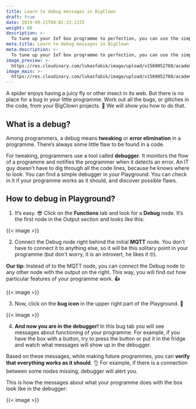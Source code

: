```yaml
---
title: Learn to debug messages in BigClown
draft: true
date: 2019-09-21T08:02:23.137Z
weight: 60
description: >-
  To tune up your IoT box programme to perfection, you can use the simple debugger that will get the kinks out. We will give you advice on how to set it up and get it started.
meta.title: Learn to debug messages in BigClown
meta.description: >-
  To tune up your IoT box programme to perfection, you can use the simple debugger that will get the kinks out. We will give you advice on how to set it up and get it started.
image_preview: >-
  https://res.cloudinary.com/lukasfabik/image/upload/v1569052768/academy/learn-to-debug-mesagges-in-bigclown/image1.png
image_main: >-
  https://res.cloudinary.com/lukasfabik/image/upload/v1569052768/academy/learn-to-debug-mesagges-in-bigclown/image2.png
---
```


A spider enjoys having a juicy fly or other insect in its web. But there is no place for a bug in your little programme. Work out all the bugs, or glitches in the code, from your BigClown projects. 🐞 We will show you how to do that.

## What is a debug?

Among programmers, a debug means **tweaking** or **error elimination** in a programme. There’s always some little flaw to be found in a code.

For tweaking, programmers use a tool called **debugger**. It monitors the flow of a programme and notifies the programmer when it detects an error. An IT guy doesn't have to dig through all the code lines, because he knows where to look. You can find a simple debugger in your Playground. You can check in it if your programme works as it should, and discover possible flaws.

## How to debug in Playground?

1. It’s easy. 😎 Click on the **Functions** tab and look for a **Debug** node. It’s the first node in the Output section and looks like this:

{{< image >}}

2. Connect the Debug node right behind the initial **MQTT** node. You don’t have to connect it to anything else, so it will be this solitary point in your programme (but don’t worry, it is an introvert, he likes it 🤓).

**Our tip:** Instead of to the MQTT node, you can connect the Debug node to any other node with the output on the right. This way, you will find out how particular features of your programme work. **👍**

{{< image >}}

3. Now, click on the **bug icon** in the upper right part of the Playground. 🐞

{{< image >}}

4. **And now you are in the debugger!** In this bug tab you will see messages about functioning of your programme. For example, if you have the box with a button, try to press the button or put it in the fridge and watch what messages will show up in the debugger.

Based on these messages, while making future programmes, you can **verify that everything works as it should**. 👌 For example, if there is a connection between some nodes missing, debugger will alert you.

This is how the messages about what your programme does with the box look like in the debugger:

{{< image >}}
